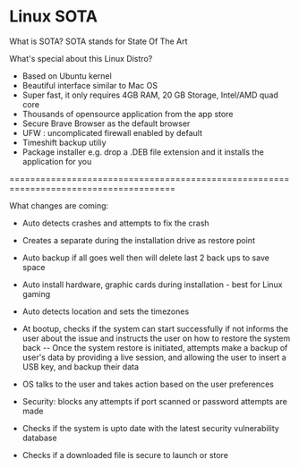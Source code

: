 # Linux SOTA

What is SOTA?
SOTA stands for State Of The Art 

What's special about this Linux Distro?

- Based on Ubuntu kernel
- Beautiful interface similar to Mac OS
- Super fast, it only requires 4GB RAM, 20 GB Storage, Intel/AMD quad core
- Thousands of opensource application from the app store
- Secure Brave Browser as the default browser
- UFW : uncomplicated firewall enabled by default
- Timeshift backup utiliy
- Package installer e.g. drop a .DEB file extension and it installs the application for you

======================================================================================

What changes are coming: 

- Auto detects crashes and attempts to fix the crash
- Creates a separate during the installation drive as restore point
- Auto backup if all goes well then will delete last 2 back ups to save space
- Auto install hardware, graphic cards during installation - best for Linux gaming
- Auto detects location and sets the timezones
- At bootup, checks if the system can start successfully if not informs the user about the issue and instructs the user on how to restore the system back
  -- Once the system restore is initiated, attempts make a backup of user's data by providing a live session, and allowing the user to insert a USB key, and backup their data

- OS talks to the user and takes action based on the user preferences
- Security: blocks any attempts if port scanned or password attempts are made
- Checks if the system is upto date with the latest security vulnerability database
- Checks if a downloaded file is secure to launch or store

